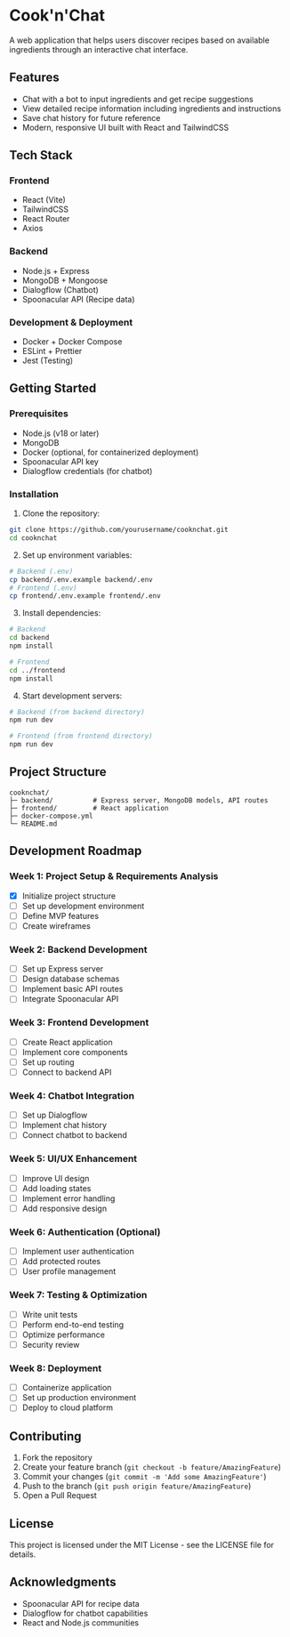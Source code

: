 # Cook'n'Chat

A web application that helps users discover recipes based on available ingredients through an interactive chat interface.

## Features

- Chat with a bot to input ingredients and get recipe suggestions
- View detailed recipe information including ingredients and instructions
- Save chat history for future reference
- Modern, responsive UI built with React and TailwindCSS

## Tech Stack

### Frontend
- React (Vite)
- TailwindCSS
- React Router
- Axios

### Backend
- Node.js + Express
- MongoDB + Mongoose
- Dialogflow (Chatbot)
- Spoonacular API (Recipe data)

### Development & Deployment
- Docker + Docker Compose
- ESLint + Prettier
- Jest (Testing)

## Getting Started

### Prerequisites
- Node.js (v18 or later)
- MongoDB
- Docker (optional, for containerized deployment)
- Spoonacular API key
- Dialogflow credentials (for chatbot)

### Installation

1. Clone the repository:
```bash
git clone https://github.com/yourusername/cooknchat.git
cd cooknchat
```

2. Set up environment variables:
```bash
# Backend (.env)
cp backend/.env.example backend/.env
# Frontend (.env)
cp frontend/.env.example frontend/.env
```

3. Install dependencies:
```bash
# Backend
cd backend
npm install

# Frontend
cd ../frontend
npm install
```

4. Start development servers:
```bash
# Backend (from backend directory)
npm run dev

# Frontend (from frontend directory)
npm run dev
```

## Project Structure

```
cooknchat/
├─ backend/          # Express server, MongoDB models, API routes
├─ frontend/         # React application
├─ docker-compose.yml
└─ README.md
```

## Development Roadmap

### Week 1: Project Setup & Requirements Analysis
- [x] Initialize project structure
- [ ] Set up development environment
- [ ] Define MVP features
- [ ] Create wireframes

### Week 2: Backend Development
- [ ] Set up Express server
- [ ] Design database schemas
- [ ] Implement basic API routes
- [ ] Integrate Spoonacular API

### Week 3: Frontend Development
- [ ] Create React application
- [ ] Implement core components
- [ ] Set up routing
- [ ] Connect to backend API

### Week 4: Chatbot Integration
- [ ] Set up Dialogflow
- [ ] Implement chat history
- [ ] Connect chatbot to backend

### Week 5: UI/UX Enhancement
- [ ] Improve UI design
- [ ] Add loading states
- [ ] Implement error handling
- [ ] Add responsive design

### Week 6: Authentication (Optional)
- [ ] Implement user authentication
- [ ] Add protected routes
- [ ] User profile management

### Week 7: Testing & Optimization
- [ ] Write unit tests
- [ ] Perform end-to-end testing
- [ ] Optimize performance
- [ ] Security review

### Week 8: Deployment
- [ ] Containerize application
- [ ] Set up production environment
- [ ] Deploy to cloud platform

## Contributing

1. Fork the repository
2. Create your feature branch (`git checkout -b feature/AmazingFeature`)
3. Commit your changes (`git commit -m 'Add some AmazingFeature'`)
4. Push to the branch (`git push origin feature/AmazingFeature`)
5. Open a Pull Request

## License

This project is licensed under the MIT License - see the LICENSE file for details.

## Acknowledgments

- Spoonacular API for recipe data
- Dialogflow for chatbot capabilities
- React and Node.js communities
